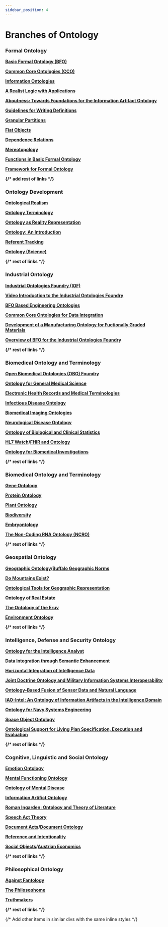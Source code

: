 ```yaml
---
sidebar_position: 4
---
```


# Branches of Ontology

<div style={{ display: 'flex', flexWrap: 'wrap', gap: '1rem', justifyContent: 'space-between' }}>

  <div style={{ flex: '0 0 calc(33.333% - 1rem)', boxSizing: 'border-box', backgroundColor: '#f9f9f9', padding: '1rem', borderRadius: '8px' }}>
    <h3>Formal Ontology</h3>
    <b>
      <p><a href="https://basic-formal-ontology.org/">Basic Formal Ontology (BFO)</a></p>
      <p><a href="https://github.com/CommonCoreOntology/CommonCoreOntologies/tree/master/documentation">Common Core Ontologies (CCO)</a></p>
	  <p><a href="https://ncorwiki.buffalo.edu/index.php/BFO-Based_Data_and_Information_Ontologies">Information Ontologies</a></p>
									<p><a href="https://ontology.buffalo.edu/smith/articles/Realist-Logic.pdf">A Realist Logic with Applications</a></p>
									<p><a href="https://ceur-ws.org/Vol-1515/regular10.pdf">Aboutness: Towards Foundations for the Information Artifact Ontology</a></p>
									<p><a href="https://philpapers.org/archive/SEPGFW.pdf">Guidelines for Writing Definitions</a></p>
									<p><a href="https://ontology.buffalo.edu/smith/articles/vagueness.html">Granular Partitions</a></p>
									<p><a href="https://ontology.buffalo.edu/smith/articles/fiat.htm">Fiat Objects</a></p>
									<p><a href="https://ontology.buffalo.edu/smith/articles/Dependence_Relations.htm">Dependence Relations</a></p>
									<p><a href="https://ontology.buffalo.edu/smith/articles/mereotopology.htm">Mereotopology</a></p>
									<p><a href="https://ontology.buffalo.edu/smith/articles/Functions-in-BFO.pdf">Functions in Basic Formal Ontology</a></p>
									<p><a href="https://ontology.buffalo.edu/smith/articles/fffo.htm">Framework for Formal Ontology</a></p>
      {/* add rest of links */}
    </b>
  </div>

  <div style={{ flex: '0 0 calc(33.333% - 1rem)', boxSizing: 'border-box', backgroundColor: '#f9f9f9', padding: '1rem', borderRadius: '8px' }}>
    <h3>Ontology Development</h3>
    <b>
      <p><a href="https://pmc.ncbi.nlm.nih.gov/articles/PMC3104413/">Ontological Realism</a></p>
	  <p><a href="https://ontology.buffalo.edu/bfo/Terminology_for_Ontologies.pdf">Ontology Terminology</a></p>
									<p><a href="https://philpapers.org/archive/SMIBCO.pdf">Ontology as Reality Representation</a></p>
									<p><a href="https://ontology.buffalo.edu/smith/articles/ontologies.htm">Ontology: An Introduction</a></p>
									<p><a href="https://ontology.buffalo.edu/referent-tracking/">Referent Tracking</a></p>
									<p><a href="https://philpapers.org/archive/SMIOS.pdf">Ontology (Science)</a></p>
      {/* rest of links */}
    </b>
  </div>

  <div style={{ flex: '0 0 calc(33.333% - 1rem)', boxSizing: 'border-box', backgroundColor: '#f9f9f9', padding: '1rem', borderRadius: '8px' }}>
    <h3>Industrial Ontology</h3>
    <b>
      <p><a href="https://oagi.org/pages/industrial-ontologies">Industrial Ontologies Foundry (IOF)</a></p>
	  <p><a href="https://www.youtube.com/watch?v=y0TeTfoFdSA">Video Introduction to the Industrial Ontologies Foundry</a></p>
									<p><a href="https://ncorwiki.buffalo.edu/index.php/BFO-Based_Engineering_Ontologies">BFO Based Engineering Ontologies</a></p>
									<p><a href="https://github.com/CommonCoreOntology/">Common Core Ontologies for Data Integration</a></p>
									<p><a href="https://github.com/CommonCoreOntology/">Development of a Manufacturing Ontology for Fuctionally Graded Materials</a></p>
									<p><a href="https://www.youtube.com/watch?v=glmdyYbEjyc">Overview of BFO for the Industrial Ontologies Foundry</a></p>
      {/* rest of links */}
    </b>
  </div>

<div style={{ flex: '0 0 calc(33.333% - 1rem)', boxSizing: 'border-box', backgroundColor: '#f9f9f9', padding: '1rem', borderRadius: '8px' }}>
    <h3>Biomedical Ontology and Terminology</h3>
    <b>
      <p><a href="https://obofoundry.org/">Open Biomedical Ontologies (OBO) Foundry</a></p>
									<p><a href="https://github.com/OGMS/ogms">Ontology for General Medical Science</a></p>
									<p><a href="https://ontology.buffalo.edu/medo/EHR_Smith.html">Electronic Health Records and Medical Terminologies</a></p>
									<p><a href="https://ncorwiki.buffalo.edu/index.php/Infectious_Disease_Ontology">Infectious Disease Ontology</a></p>
									<p><a href="https://pmc.ncbi.nlm.nih.gov/articles/PMC4485195/">Biomedical Imaging Ontologies</a></p>
									<p><a href="https://jbiomedsem.biomedcentral.com/counter/pdf/10.1186/2041-1480-4-42.pdf">Neurological Disease Ontology</a></p>
									<p><a href="https://jbiomedsem.biomedcentral.com/articles/10.1186/s13326-016-0100-2">Ontology of Biological and Clinical Statistics</a></p>
									<p><a href="https://hl7-watch.blogspot.com/">HL7 Watch</a>/<a href="https://www.youtube.com/watch?v=LV_DZvhGoJQ">FHIR and Ontology</a></p>
									<p><a href="https://journals.plos.org/plosone/article?id=10.1371/journal.pone.0154556">Ontology for Biomedical Investigations</a></p>
      {/* rest of links */}
    </b>
  </div>

  <div style={{ flex: '0 0 calc(33.333% - 1rem)', boxSizing: 'border-box', backgroundColor: '#f9f9f9', padding: '1rem', borderRadius: '8px' }}>
    <h3>Biomedical Ontology and Terminology</h3>
    <b>
      <p><a href="https://ontology.buffalo.edu/bio/GO_Smith.html">Gene Ontology</a></p>
									<p><a href="https://proconsortium.org/">Protein Ontology</a></p>
									<p><a href="https://planteome.org/node/1">Plant Ontology</a></p>
									<p><a href="https://ncorwiki.buffalo.edu/index.php/Main_Page#Semantics_of_Biodiversity">Biodiversity</a></p>
									<p><a href="https://ontology.buffalo.edu/smith/articles/embryontology.htm">Embryontology</a></p>
									<p><a href="https://jbiomedsem.biomedcentral.com/articles/10.1186/s13326-016-0066-0">The Non-Coding RNA Ontology (NCRO)</a></p>
      {/* rest of links */}
    </b>
  </div>

  <div style={{ flex: '0 0 calc(33.333% - 1rem)', boxSizing: 'border-box', backgroundColor: '#f9f9f9', padding: '1rem', borderRadius: '8px' }}>
    <h3>Geospatial Ontology</h3>
    <b>
      <p><a href="https://ontology.buffalo.edu/smith/geography.htm">Geographic Ontology</a>/<a href="http://web.archive.org/web/20150327014432/http://www.ncgia.buffalo.edu/ontology/BuffaloGeographicNorms.html">Buffalo Geographic Norms</a></p>
									<p><a href="https://ontology.buffalo.edu/smith/articles/Mountains.htm">Do Mountains Exist?</a></p>
									<p><a href="https://ontology.buffalo.edu/smith/articles/fois%28csv%29.html">Ontological Tools for Geographic Representation</a></p>
									<p><a href="https://ontology.buffalo.edu/smith/real-estate-smith.htm">Ontology of Real Estate</a></p>
									<p><a href="https://philpapers.org/archive/SMIOPA-3.pdf">The Ontology of the Eruv</a></p>
									<p><a href="https://ontology.buffalo.edu/bio/niche-smith.htm">Environment Ontology</a></p>
      {/* rest of links */}
    </b>
  </div>

  <div style={{ flex: '0 0 calc(33.333% - 1rem)', boxSizing: 'border-box', backgroundColor: '#f9f9f9', padding: '1rem', borderRadius: '8px' }}>
    <h3>Intelligence, Defense and Security Ontology</h3>
    <b>
		<p><a href="https://philpapers.org/archive/SMIOFT-2.pdf">Ontology for the Intelligence Analyst</a></p>
									<p><a href="https://ontology.buffalo.edu/smith/articles/STIDS_2011.pdf">Data Integration through Semantic Enhancement</a></p>
									<p><a href="https://ontology.buffalo.edu/smith/articles/Horizontal-integration.pdf">Horizontal Integration of Intelligence Data</a></p>
									<p><a href="https://stids.c4i.gmu.edu/papers/STIDS_2015_T01_Morosoff_etal.pdf">Joint Doctrine Ontology and Military Information Systems Interoperability</a></p>
									<p><a href="https://philpapers.org/archive/THOOFO.pdf">Ontology-Based Fusion of Sensor Data and Natural Language</a></p>
									<p><a href="https://ontology.buffalo.edu/smith/articles/STIDS-2013.pdf">IAO-Intel: An Ontology of Information Artifacts in the Intelligence Domain</a></p>
									<p><a href="https://ncorwiki.buffalo.edu/index.php/Ontology_and_the_Navy_SYSCOMs_Systems_Engineering_Transformation_Process">Ontology for Navy Systems Engineering</a></p>
									<p><a href="https://philpapers.org/archive/COXTSO-9.pdf">Space Object Ontology</a></p>
									<p><a href="https://ontology.buffalo.edu/smith/articles/planning-stids-2014.pdf">Ontological Support for Living Plan Specification, Execution and Evaluation</a></p>
      {/* rest of links */}
    </b>
  </div>

  <div style={{ flex: '0 0 calc(33.333% - 1rem)', boxSizing: 'border-box', backgroundColor: '#f9f9f9', padding: '1rem', borderRadius: '8px' }}>
    <h3>Cognitive, Linguistic and Social Ontology</h3>
    <b>
		<p><a href="https://github.com/jannahastings/emotion-ontology">Emotion Ontology</a></p>
									<p><a href="https://github.com/jannahastings/mental-functioning-ontology">Mental Functioning Ontology</a></p>
									<p><a href="https://jbiomedsem.biomedcentral.com/articles/10.1186/2041-1480-1-10">Ontology of Mental Disease</a></p>
									<p><a href="https://github.com/information-artifact-ontology/IAO/">Information Artifict Ontology</a></p>
									<p><a href="https://ontology.buffalo.edu/smith/articles/Ingarden-Smith.html">Roman Ingarden: Ontology and Theory of Literature</a></p>
									<p><a href="https://ontology.buffalo.edu/smith/smith_speech_acts.htm">Speech Act Theory</a></p>
									<p><a href="https://ontology.buffalo.edu/smith/articles/document-acts.pdf">Document Acts</a>/<a href="https://ontology.buffalo.edu/document_ontology/">Document Ontology</a></p>
									<p><a href="https://ontology.buffalo.edu/smith/articles/Intentionality-Smith.htm">Reference and Intentionality</a></p>
									<p><a href="https://ontology.buffalo.edu/socob.htm">Social Objects</a>/<a href="https://ontology.buffalo.edu/austrian-economics.html">Austrian Economics</a></p>
      {/* rest of links */}
    </b>
  </div>

  <div style={{ flex: '0 0 calc(33.333% - 1rem)', boxSizing: 'border-box', backgroundColor: '#f9f9f9', padding: '1rem', borderRadius: '8px' }}>
    <h3>Philosophical Ontology</h3>
    <b>
		<p><a href="https://ontology.buffalo.edu/bfo/Against_Fantology.pdf">Against Fantology</a></p>
									<p><a href="https://ontology.buffalo.edu/philosophome/index_files/philosophome.html">The Philosophome</a></p>
									<p><a href="https://ontology.buffalo.edu/smith/articles/truthmakers/">Truthmakers</a></p>
      {/* rest of links */}
    </b>
  </div>

  {/* Add other items in similar divs with the same inline styles */}

</div>

